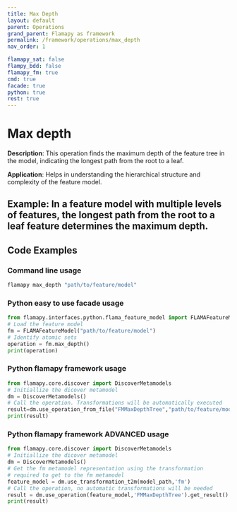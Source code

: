 ```yaml
---
title: Max Depth
layout: default
parent: Operations
grand_parent: Flamapy as framework
permalink: /framework/operations/max_depth
nav_order: 1

flamapy_sat: false
flampy_bdd: false
flamapy_fm: true
cmd: true
facade: true
python: true
rest: true
---
```


# Max depth

**Description**: 
This operation finds the maximum depth of the feature tree in the model, indicating the longest path from the root to a leaf.

**Application**: 
Helps in understanding the hierarchical structure and complexity of the feature model.

**Example**: 
In a feature model with multiple levels of features, the longest path from the root to a leaf feature determines the maximum depth.
---
## Code Examples

### Command line usage
```bash
flamapy max_depth "path/to/feature/model"
```

### Python easy to use facade usage
```python
from flamapy.interfaces.python.flama_feature_model import FLAMAFeatureModel
# Load the feature model
fm = FLAMAFeatureModel("path/to/feature/model")
# Identify atomic sets
operation = fm.max_depth()
print(operation)
```

### Python flamapy framework usage
```python
from flamapy.core.discover import DiscoverMetamodels
# Initiallize the dicover metamodel
dm = DiscoverMetamodels()
# Call the operation. Transformations will be automatically executed
result=dm.use_operation_from_file("FMMaxDepthTree","path/to/feature/model")
print(result)
```
### Python flamapy framework **ADVANCED** usage
```python
from flamapy.core.discover import DiscoverMetamodels
# Initiallize the dicover metamodel
dm = DiscoverMetamodels()
# Get the fm metamodel representation using the transformation 
# required to get to the fm metamodel
feature_model = dm.use_transformation_t2m(model_path,'fm') 
# Call the operation, no automatic transformations will be needed
result = dm.use_operation(feature_model,'FMMaxDepthTree').get_result()
print(result)
```
